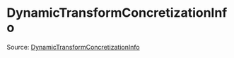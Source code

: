 # DynamicTransformConcretizationInfo

Source: [DynamicTransformConcretizationInfo](../csrc/dynamic_transform.h#L149)
